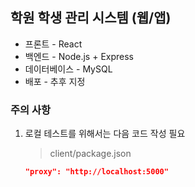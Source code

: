 ## 학원 학생 관리 시스템 (웹/앱)

* 프론트 - React
* 백엔드 - Node.js + Express
* 데이터베이스 - MySQL
* 배포 - 추후 지정


### 주의 사항
1. 로컬 테스트를 위해서는 다음 코드 작성 필요
    > client/package.json
    
    ``` json
    "proxy": "http://localhost:5000"
    ```
